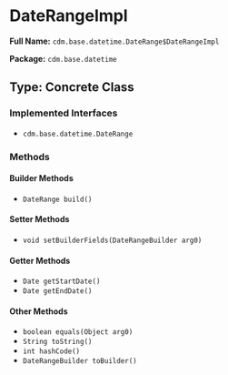 # DateRangeImpl

**Full Name:** `cdm.base.datetime.DateRange$DateRangeImpl`

**Package:** `cdm.base.datetime`

## Type: Concrete Class

### Implemented Interfaces

- `cdm.base.datetime.DateRange`

### Methods

#### Builder Methods

- `DateRange build()`

#### Setter Methods

- `void setBuilderFields(DateRangeBuilder arg0)`

#### Getter Methods

- `Date getStartDate()`
- `Date getEndDate()`

#### Other Methods

- `boolean equals(Object arg0)`
- `String toString()`
- `int hashCode()`
- `DateRangeBuilder toBuilder()`

